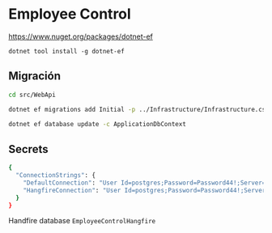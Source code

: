 # Employee Control

<https://www.nuget.org/packages/dotnet-ef>

`dotnet tool install -g dotnet-ef`

## Migración

```bash
cd src/WebApi

dotnet ef migrations add Initial -p ../Infrastructure/Infrastructure.csproj  -c ApplicationDbContext  -o ../Infrastructure/Data/Migrations

dotnet ef database update -c ApplicationDbContext
```

## Secrets

```bash
{
  "ConnectionStrings": {
    "DefaultConnection": "User Id=postgres;Password=Password44!;Server=localhost;Port=5432;Database=EmployeeControl;Pooling=true;",
    "HangfireConnection": "User Id=postgres;Password=Password44!;Server=localhost;Port=5432;Database=EmployeeControlHangfire;Pooling=true;"
  }
}
```

Handfire database `EmployeeControlHangfire`
